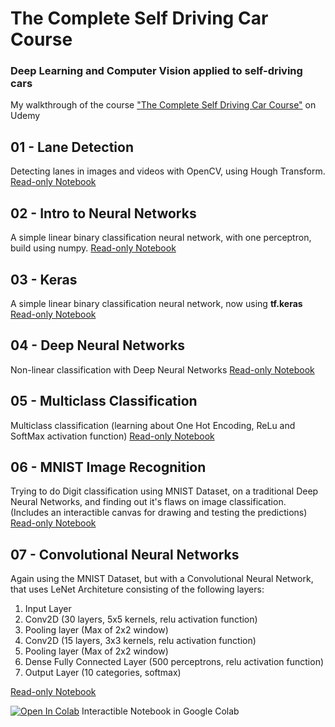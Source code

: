 # The Complete Self Driving Car Course
### Deep Learning and Computer Vision applied to self-driving cars


My walkthrough of the course ["The Complete Self Driving Car Course"](https://www.udemy.com/course/applied-deep-learningtm-the-complete-self-driving-car-course/) on Udemy


## 01 - Lane Detection
  Detecting lanes in images and videos with OpenCV, using Hough Transform.
  [Read-only Notebook](https://nbviewer.jupyter.org/github/chamatt/The-Complete-Self-Driving-Car-Course/blob/master/01%20-%20Lane%20Detection/Lane%20Detection.ipynb)
  
## 02 - Intro to Neural Networks
A simple linear binary classification neural network, with one perceptron, build using numpy.
[Read-only Notebook](https://nbviewer.jupyter.org/github/chamatt/The-Complete-Self-Driving-Car-Course/blob/master/02%20-%20Intro%20to%20Neural%20Networks/Logistic%20Regression.ipynb)

## 03 - Keras
A simple linear binary classification neural network, now using **tf.keras**
[Read-only Notebook](https://nbviewer.jupyter.org/github/chamatt/The-Complete-Self-Driving-Car-Course/blob/master/03%20-%20Keras/Keras.ipynb)

## 04 - Deep Neural Networks
Non-linear classification with Deep Neural Networks
[Read-only Notebook](https://nbviewer.jupyter.org/github/chamatt/The-Complete-Self-Driving-Car-Course/blob/master/04%20-%20Deep%20Neural%20Networks/Deep%20Neural%20Network.ipynb)

## 05 - Multiclass Classification
Multiclass classification (learning about One Hot Encoding, ReLu and SoftMax activation function)
[Read-only Notebook](https://nbviewer.jupyter.org/github/chamatt/The-Complete-Self-Driving-Car-Course/blob/master/05%20-%20Multiclass%20Classification/Multiclass.ipynb)

## 06 - MNIST Image Recognition
Trying to do Digit classification using MNIST Dataset, on a traditional Deep Neural Networks, and finding out it's flaws on image classification. (Includes an interactible canvas for drawing and testing the predictions)
[Read-only Notebook](https://nbviewer.jupyter.org/github/chamatt/The-Complete-Self-Driving-Car-Course/blob/master/06%20-%20MNIST%20Image%20Recognition/MNIST.ipynb)

## 07 - Convolutional Neural Networks
Again using the MNIST Dataset, but with a Convolutional Neural Network, that uses LeNet Architeture consisting of the following layers:
1.   Input Layer 
2.   Conv2D (30 layers, 5x5 kernels, relu activation function)
3.   Pooling layer (Max of 2x2 window)
4.   Conv2D (15 layers, 3x3 kernels, relu activation function)
5.   Pooling layer (Max of 2x2 window)
6.   Dense Fully Connected Layer (500 perceptrons, relu activation function)
7.   Output Layer (10 categories, softmax)

[Read-only Notebook](https://nbviewer.jupyter.org/github/chamatt/The-Complete-Self-Driving-Car-Course/blob/master/07%20-%20Convolutional%20Neural%20Networks/CNN.ipynb)

<a href="https://colab.research.google.com/github/chamatt/The-Complete-Self-Driving-Car-Course/blob/master/07%20-%20Convolutional%20Neural%20Networks/CNN.ipynb" target="_parent"><img src="https://colab.research.google.com/assets/colab-badge.svg" alt="Open In Colab"/></a> Interactible Notebook in Google Colab
